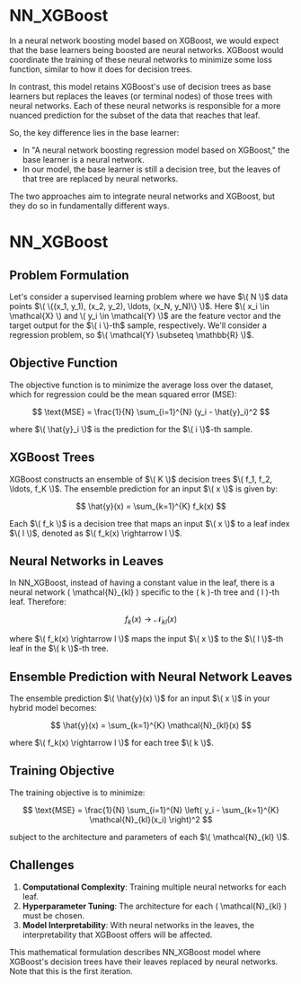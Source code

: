 # NN_XGBoost

In a neural network boosting model based on XGBoost, we would expect that the base learners being boosted are neural networks. XGBoost would coordinate the training of these neural networks to minimize some loss function, similar to how it does for decision trees.

In contrast, this model retains XGBoost's use of decision trees as base learners but replaces the leaves (or terminal nodes) of those trees with neural networks. Each of these neural networks is responsible for a more nuanced prediction for the subset of the data that reaches that leaf.

So, the key difference lies in the base learner:

- In "A neural network boosting regression model based on XGBoost," the base learner is a neural network.
- In our model, the base learner is still a decision tree, but the leaves of that tree are replaced by neural networks.

The two approaches aim to integrate neural networks and XGBoost, but they do so in fundamentally different ways.

# NN_XGBoost

## Problem Formulation

Let's consider a supervised learning problem where we have $\( N \)$ data points $\( \{(x_1, y_1), (x_2, y_2), \ldots, (x_N, y_N)\} \)$. Here $\( x_i \in \mathcal{X} \) and \( y_i \in \mathcal{Y} \)$ are the feature vector and the target output for the $\( i \)-th$ sample, respectively. We'll consider a regression problem, so $\( \mathcal{Y} \subseteq \mathbb{R} \)$.

## Objective Function

The objective function is to minimize the average loss over the dataset, which for regression could be the mean squared error (MSE):

$$
\text{MSE} = \frac{1}{N} \sum_{i=1}^{N} (y_i - \hat{y}_i)^2
$$

where $\( \hat{y}_i \)$ is the prediction for the $\( i \)$-th sample.

## XGBoost Trees

XGBoost constructs an ensemble of $\( K \)$ decision trees $\( f_1, f_2, \ldots, f_K \)$. The ensemble prediction for an input $\( x \)$ is given by:

$$
\hat{y}(x) = \sum_{k=1}^{K} f_k(x)
$$

Each $\( f_k \)$ is a decision tree that maps an input $\( x \)$ to a leaf index $\( l \)$, denoted as $\( f_k(x) \rightarrow l \)$.

## Neural Networks in Leaves

In NN_XGBoost, instead of having a constant value in the leaf, there is a neural network \( \mathcal{N}_{kl} \) specific to the \( k \)-th tree and \( l \)-th leaf. Therefore:

$$
f_k(x) \rightarrow \mathcal{N}_{kl}(x)
$$

where $\( f_k(x) \rightarrow l \)$ maps the input $\( x \)$ to the $\( l \)$-th leaf in the $\( k \)$-th tree.

## Ensemble Prediction with Neural Network Leaves

The ensemble prediction $\( \hat{y}(x) \)$ for an input $\( x \)$ in your hybrid model becomes:

$$
\hat{y}(x) = \sum_{k=1}^{K} \mathcal{N}_{kl}(x)
$$

where $\( f_k(x) \rightarrow l \)$ for each tree $\( k \)$.

## Training Objective

The training objective is to minimize:

$$
\text{MSE} = \frac{1}{N} \sum_{i=1}^{N} \left( y_i - \sum_{k=1}^{K} \mathcal{N}_{kl}(x_i) \right)^2
$$

subject to the architecture and parameters of each $\( \mathcal{N}_{kl} \)$.

## Challenges

1. **Computational Complexity**: Training multiple neural networks for each leaf.
2. **Hyperparameter Tuning**: The architecture for each \( \mathcal{N}_{kl} \) must be chosen.
3. **Model Interpretability**: With neural networks in the leaves, the interpretability that XGBoost offers will be affected.

This mathematical formulation describes NN_XGBoost model where XGBoost's decision trees have their leaves replaced by neural networks. Note that this is the first iteration.

